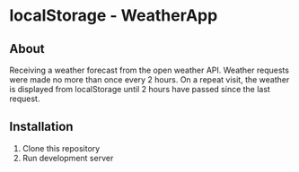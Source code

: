 # localStorage - WeatherApp 

## About
Receiving a weather forecast from the open weather API. Weather requests were made no more than once every 2 hours. On a repeat visit, the weather is displayed from localStorage until 2 hours have passed since the last request.

## Installation
1. Clone this repository
2. Run development server